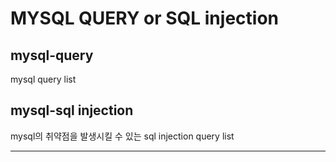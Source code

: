 # MYSQL QUERY or SQL injection

## mysql-query 

mysql query list

## mysql-sql injection 

mysql의 취약점을 발생시킬 수 있는 sql injection query list

* * *